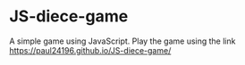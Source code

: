 # JS-diece-game
A simple game using JavaScript.
Play the game using the link  https://paul24196.github.io/JS-diece-game/
